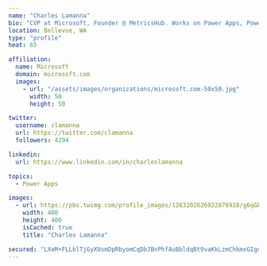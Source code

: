 ```yaml
---
name: "Charles Lamanna"
bio: "CVP at Microsoft, Founder @ MetricsHub. Works on Power Apps, Power Automate, Power Virtual Agent, Common Data Service and Dynamics 365."
location: Bellevue, WA
type: "profile"
heat: 65

affiliation:
  name: Microsoft
  domain: microsoft.com
  images:
    - url: "/assets/images/organizations/microsoft.com-50x50.jpg"
      width: 50
      height: 50

twitter:
  username: clamanna
  url: https://twitter.com/clamanna
  followers: 4294

linkedin:
  url: https://www.linkedin.com/in/charleslamanna

topics:
  - Power Apps

images:
  - url: https://pbs.twimg.com/profile_images/1263202626922876928/g6qGbHZ-_400x400.jpg
    width: 400
    height: 400
    isCached: true
    title: "Charles Lamanna"

secured: "LXeM+FLLklTjGyXUsmDpRbyomCqDbJBnPhfAuBbldqBt9vaKkLzmChkmxGIgnkyV6NywvyGYLd6Via4oFEwkArobLtTe5orPjjIwQjAi/HL4+8YRY9zsiI0oGOIxm9DJzXEmT+tbFXpsg/6sZRkvFt+LOWbVH79ytYJeWWhC+QtSPs7855RXrytZWyabIy9D7OWTbsuMfxli8ZccX2q/qg55iqhwYecg6MPsxuj2694ITXYX6gtHqM3mS/lMFw0PhG92/kEmZDE9nXRVc6P1HHmwZ7Bh1itz3bImF1W+F+lUoca8vbw5/Y2hRpI/rK5w4j4xceZp+3ge42ltEeVYLLXQVd4j/ROYKom/hTmX80yWFLZlxcBLj18gGuVlB2I+7dPyWrZyb1LUrxpI4qmSMiJH4K1lWegOX03wVHj3hBI=;ZvOyVUkHf8X6+LvukmMv5A=="
---
```


